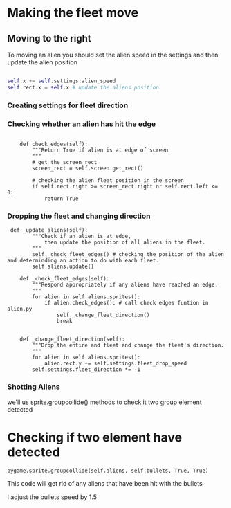 # Making the fleet move

## Moving to the right
To moving an alien you should set the alien speed in the settings and then update the alien position 

``` Python

self.x += self.settings.alien_speed
self.rect.x = self.x # update the aliens position

```

### Creating settings for fleet direction
### Checking whether an alien has hit the edge
```

    def check_edges(self):
        """Return True if alien is at edge of screen
        """
        # get the screen rect 
        screen_rect = self.screen.get_rect()

        # checking the alien fleet position in the screen
        if self.rect.right >= screen_rect.right or self.rect.left <= 0:
            return True

```
### Dropping the fleet and changing direction

```
 def _update_aliens(self):
        """Check if an alien is at edge, 
            then update the position of all aliens in the fleet.
        """
        self._check_fleet_edges() # checking the position of the alien and determinding an action to do with each fleet.
        self.aliens.update()

    def _check_fleet_edges(self):
        """Respond appropriately if any aliens have reached an edge.
        """
        for alien in self.aliens.sprites():
            if alien.check_edges(): # call check edges funtion in alien.py 
                self._change_fleet_direction()
                break


    def _change_fleet_direction(self):
        """Drop the entire and fleet and change the fleet's direction.
        """
        for alien in self.aliens.sprites():
            alien.rect.y += self.settings.fleet_drop_speed
        self.settings.fleet_direction *= -1

```


### Shotting Aliens

we'll us sprite.groupcollide() methods to check it two group element detected

# Checking if two element have detected

``` pygame.sprite.groupcollide(self.aliens, self.bullets, True, True) ```

This code will get rid of any aliens that have been hit with the bullets

I adjust the bullets speed by 1.5